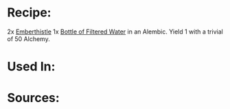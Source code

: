 <!-- TITLE: Large Flame Potion -->
<!-- SUBTITLE: A vial of liquid flame; volatile, but also welcoming.-->

# Recipe:
2x [Emberthistle](emberthistle)
1x [Bottle of Filtered Water](bottle-of-filtered-water) in an Alembic.  Yield 1 with a trivial of 50 Alchemy.

# Used In:

# Sources:
